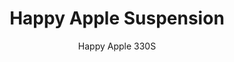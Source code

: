 ---
designer: Alberto Basaglia Natalia Rota Nodari
description: "Happy%20Apple%20is%20a%20multipurpose%20and%20versatile%20collection%20of%20lamps.%20Suspension%20lamp%20with%20lighting%20body%20%D8%20500mm%20made-up%20of%20rotational%20moulded%20polyethylene.%20To%20facilitate%20the%20handling%20it%20is%20provided%20with%20a%20handle%20at%20the%20base.%20The%20cap%2C%20handle%20and%20ceiling%20rose%20in%20white%20colour%20are%20combined%20with%20transparent%20cable."
image_primary: img/Happy-Apple_330S_01_zoom.jpg
image_secondary: img/Happy-Apple_330S_02_zoom.jpg
manufacturer: Pedrali
href: https://www.pedrali.it/en/products/catalog/Lamp-HAPPY-APPLE-330S/
subtitle: Happy Apple 330S
title: Happy Apple Suspension
image_thumb: img/Happy-Apple_330S_cover.jpg
tags: 
  - pedrali
  - lamps
category: lamps
slug: /manufacturers/pedrali/lamps/alberto-basaglia-natalia-rota-nodari-happy-apple-suspension
---